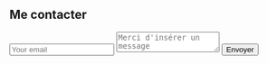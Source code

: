<div id="contact">
        <h2>Me contacter</h2>
        <div id="contact-form">
                <form action="https://formspree.io/f/xqknrgwo" method="POST">
                <input type="hidden" name="_subject" value="Contact request from personal website" />
                <input type="email" name="_replyto" placeholder="Your email" required>
                <textarea name="message" placeholder="Merci d'insérer un message" required></textarea>
                <button type="submit">Envoyer</button>
            </form>
        </div>
    </div>
